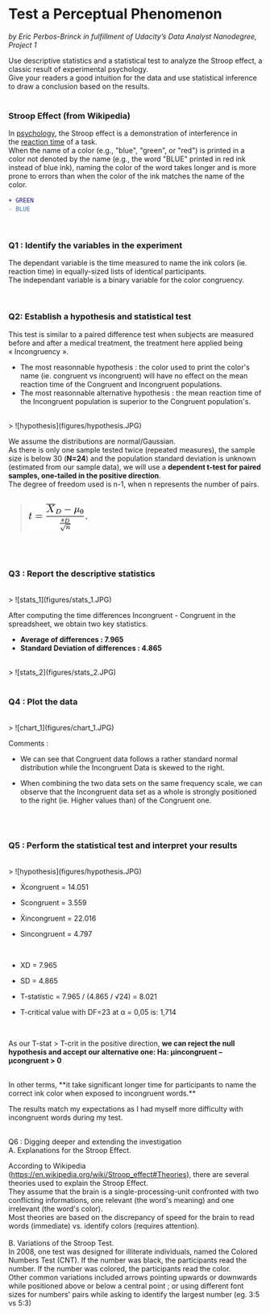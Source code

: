 
# Test a Perceptual Phenomenon
_by Eric Perbos-Brinck in fulfillment of Udacity’s Data Analyst Nanodegree, Project 1_
</br>

Use descriptive statistics and a statistical test to analyze the Stroop effect, a classic result of experimental psychology.  
Give your readers a good intuition for the data and use statistical inference to draw a conclusion based on the results.  
</br>

### Stroop Effect (from Wikipedia)

In [psychology](https://en.wikipedia.org/wiki/Psychology), the Stroop effect is a demonstration of interference in the [reaction time](https://en.wikipedia.org/wiki/Mental_chronometry) of a task.  
When the name of a color (e.g., "blue", "green", or "red") is printed in a color not denoted by the name (e.g., the word "BLUE" printed in red ink instead of blue ink), naming the color of the word takes longer and is more prone to errors than when the color of the ink matches the name of the color.
```diff
+ GREEN
- BLUE
```
</br>

### Q1 : Identify the variables in the experiment

The dependant variable is the time measured to name the ink colors (ie. reaction time) in equally-sized lists of identical participants.  
The independant variable is a binary variable for the color congruency.

</br>

### Q2: Establish a hypothesis and statistical test

This test is similar to a paired difference test when subjects are measured before and after a medical treatment, the treatment here applied being « Incongruency ».  
  - The most reasonnable hypothesis : the color used to print the color's name (ie. congruent vs incongruent) will have no effect on the mean reaction time of the Congruent and Incongruent populations.  
  - The most reasonnable alternative hypothesis : the mean reaction time of the Incongruent population is superior to the Congruent population's.  
  
</br>
> ![hypothesis](figures/hypothesis.JPG)

</br>

We assume the distributions are normal/Gaussian.  
As there is only one sample tested twice (repeated measures), the sample size is below 30 (**N=24**) and the population standard deviation is unknown (estimated from our sample data), we will use a **dependent t-test for paired samples, one-tailed in the positive direction**.  
The degree of freedom used is n-1, when n represents the number of pairs.  
</br>
> ![t_formula](figures/t_formula.png)  

</br>
</br>

### Q3 : Report the descriptive statistics
</br>
> ![stats_1](figures/stats_1.JPG)

</br>


After computing the time differences Incongruent - Congruent in the spreadsheet, we obtain two key statistics.

  - **Average of differences : 7.965**  
  - **Standard Deviation of differences : 4.865**

</br>
> ![stats_2](figures/stats_2.JPG)  

</br>
</br>


### Q4 : Plot the data
</br>
> ![chart_1](figures/chart_1.JPG)  

</br>

Comments :

- We can see that Congruent data follows a rather standard normal distribution while the Incongruent Data is skewed to the right.

- When combining the two data sets on the same frequency scale, we can observe that the Incongruent data set as a whole is strongly positioned to the right (ie. Higher values than) of the Congruent one.  

</br>
</br>

### Q5 : Perform the statistical test and interpret your results  
</br>
> ![hypothesis](figures/hypothesis.JPG)  

</br>

- Ẍcongruent = 14.051
- Scongruent = 3.559  

- Ẍincongruent = 22.016
- Sincongruent = 4.797

</br>

- XD = 7.965
- SD  = 4.865  

- T-statistic = 7.965 / (4.865 / √24) = 8.021  
- T-critical value with DF=23 at  α = 0,05 is: 1,714  
</br>

As our T-stat > T-crit in the positive direction, **we can reject the null hypothesis and accept our alternative one:
Ha: µincongruent  – µcongruent  > 0**  

</br>
In other terms, **it take significant longer time for participants to name the correct ink color when exposed to incongruent words.**  


The results match my expectations as I had myself more difficulty with incongruent words during my test.
</br>
</br>

Q6 : Digging deeper and extending the investigation
</br>
A. Explanations for the Stroop Effect.  

According to Wikipedia (https://en.wikipedia.org/wiki/Stroop_effect#Theories), there are several theories used  to explain the Stroop Effect.  
They assume that the brain is a single-processing-unit confronted with two conflicting informations, one relevant (the word's meaning) and one irrelevant (the word's color).  
Most theories are based on the discrepancy of speed for the brain to read words (immediate) vs. identify colors (requires attention).  
</br>
B. Variations of the Stroop Test.  
In 2008, one test was designed  for illiterate individuals, named the Colored Numbers Test (CNT). If the number was black, the participants read the number. If the number was colored, the participants read the color.  
Other common variations included arrows pointing upwards or downwards while positioned above or below a central point ; or using different font sizes for numbers' pairs while asking to identify the largest number (eg. 3:5 vs 5:3)
